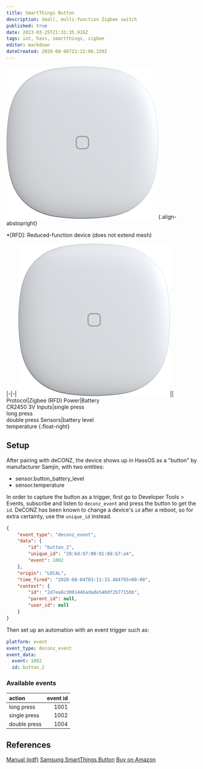 ```yaml
---
title: SmartThings Button
description: Small, multi-function Zigbee switch
published: true
date: 2023-03-25T21:31:35.916Z
tags: iot, hass, smartthings, zigbee
editor: markdown
dateCreated: 2020-08-06T21:22:00.320Z
---
```


![smartbutton_01_0000400.png](/smartbutton_01_0000400.png){.align-abstopright}

*[RFD]: Reduced-function device (does not extend mesh)

|-|-|
![smartbutton_01_0000400.png](/smartbutton_01_0000400.png)||
Protocol|Zigbee (RFD)
Power|Battery<br>CR2450 3V
Inputs|single press<br>long press<br>double press
Sensors|battery level<br>temperature
{.float-right}

## Setup

After pairing with deCONZ, the device shows up in HassOS as a "button" by manufacturer Samjin, with two entities:
- sensor.button_battery_level
- sensor.temperature

In order to capture the button as a trigger, first go to Developer Tools > Events, subscribe and listen to `deconz_event` and press the button to get the `id`. DeCONZ has been known to change a device's `id` after a reboot, so for extra certainty, use the `unique_id` instead.

```json
{
    "event_type": "deconz_event",
    "data": {
        "id": "button_2",
        "unique_id": "28:6d:97:00:01:0d:b7:a4",
        "event": 1002
    },
    "origin": "LOCAL",
    "time_fired": "2020-08-04T03:11:33.404795+00:00",
    "context": {
        "id": "2d7ea8c3001446adade540df2b7715bb",
        "parent_id": null,
        "user_id": null
    }
}
```

Then set up an automation with an event trigger such as:
```yaml
platform: event
event_type: deconz_event
event_data:
  event: 1002
  id: button_2
```

### Available events

action | event id
:-|-:
long press   | 1001
single press | 1002
double press | 1004

## References
[Manual (pdf)](https://support.smartthings.com/hc/en-us/article_attachments/360002610923/IOT_US_Button_QSG.pdf)
[Samsung SmartThings Button](https://www.samsung.com/us/smart-home/smartthings/buttons/samsung-smartthings-button-gp-u999sjvleaa/)
[Buy on Amazon](https://www.amazon.com/gp/product/B07F8ZFFQK)

